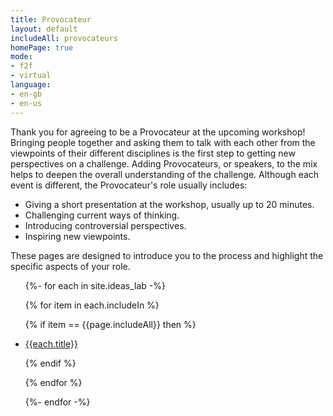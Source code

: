 ```yaml
---
title: Provocateur
layout: default
includeAll: provocateurs
homePage: true
mode:
- f2f
- virtual
language:
- en-gb
- en-us
---
```


Thank you for agreeing to be a Provocateur at the upcoming workshop! Bringing people together and asking them to talk with each other from the viewpoints of their different disciplines is the first step to getting new perspectives on a challenge. Adding Provocateurs, or speakers, to the mix helps to deepen the overall understanding of the challenge.  Although each event is different, the Provocateur's role usually includes:
* Giving a short presentation at the workshop, usually up to 20 minutes.
* Challenging current ways of thinking.
* Introducing controversial perspectives.
* Inspiring new viewpoints.

These pages are designed to introduce you to the process and highlight the specific aspects of your role.

<ul>
{%- for each in site.ideas_lab -%}

{% for item in each.includeIn %}

{% if item == {{page.includeAll}} then %}

<li><a href="{{each.url}}">{{each.title}}</a></li>

{% endif %}

{% endfor %}

{%- endfor -%}
</ul>